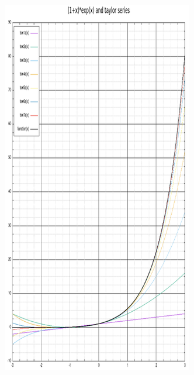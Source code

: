 <img src="https://github.com/safewordteacup/RTR105/blob/main/Laboratory_assignments/LD1/functionplot.png" width="1000" height="1000" />
